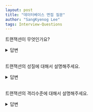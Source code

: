 ```yaml
---
layout: post
title: "데이터베이스 면접 질문"
author: "SangKyenog Lee"
tags: Interview-Questions
---
```


트랜잭션이 무엇인가요?
<details markdown="1">
<summary>답변</summary>

`트랜잭션은 하나의 논리적인 기능을 수행하기 위한 작업의 단위로, 데이터베이스의 일관된 상태를 또 다른 일관된 상태로 변환시키는 기능을 수행합니다.`

</details>

<br>

트랜잭션의 성질에 대해서 설명해주세요.
<details markdown="1">
<summary>답변</summary>

`트랜잭션의 성질에는 원자성, 일관성, 고립성, 영속성이 있고 원자성은 트랜잭션의 연산이 모두 반영되거나 모두 반영되지 않는 두 개의 선택지만을 가져야한다는 것이고, 일관성은 트랜잭션이 수행된 후에 데이터베이스는 항상 일관된 상태를 유지해야 한다는 것입니다. 일관된 상태란 데이터베이스에서 정해놓은 규칙에 어긋나지 않는 것을 말합니다. 그 다음 고립성은 현재 진행중인 트랜잭션이 완료되기 전에 다른 트랜잭션이 참조하는 것을 막는 것을 말하며, 영속성은 트랜잭션이 완료되었으면 시스템 고장이 나더라도 모두 반영되어야 한다는 것을 말합니다.`

</details>

<br>

트랜잭션의 격리수준에 대해서 설명해주세요.
<details markdown="1">
<summary>답변</summary>

`총 네가지 단계가 존재하는데 1단계는 READ UNCOMMITTED이며, 다른 트랜잭션에서 커밋되지 않은 내용도 참조할 수 있습니다. 2단계는 READ COMMITTED이며, 다른 트랜잭션에서 커밋된 내용만 참조할 수 있습니다.세번째는 REPEATABLE READ이며, 트랜잭션에 진입하기 이전에 커밋된 내용만 참조할 수 있습니다. 마지막으로 SERIALIZABLE이며, 트랜잭션에 진입하면 락을 걸어 다른 트랜잭션이 접근하지 못하게 합니다.`

</details>

<br>


